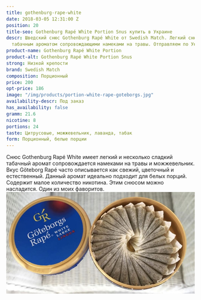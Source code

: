 ```yaml
---
title: gothenburg-rape-white
date: 2018-03-05 12:31:00 Z
position: 20
title-seo: Gothenburg Rapé White Portion Snus купить в Украине
descr: Шведский снюс Gothenburg Rapé White от Swedish Match. Легкий снюс с очень приятным
  табачным ароматом сопровождающими намеками на травы. Отправляем по Украине.
product-name: Gothenburg Rapé White Portion
product-alt: Gothenburg Rapé White Portion Snus
strong: Низкой крепости
brand: Swedish Match
composition: Порционный
price: 200
opt-price: 186
image: "/img/products/portion-white-rape-goteborgs.jpg"
availability-descr: Под заказ
has_availability: false
gramm: 21.6
nicotine: 8
portions: 24
taste: Цитрусовые, можжевельник, лаванда, табак
form: Порционный, белые порции
---
```


Снюс Gothenburg Rapé White имеет легкий и несколько сладкий табачный аромат сопровождается намеками на травы и можжевельник. Вкус Göteborg Rapé часто описывается как свежий, цветочный и естественный. Данный аромат идеально подходит для белых порций.<br>
Содержит малое количество никотина. Этим снюсом можно насладится. Один из моих фаворитов.
<img class="img-fluid" src="/img/products/more/gothenburg-snus.jpg" alt="Gothenburg Rapé White Portion Snus">